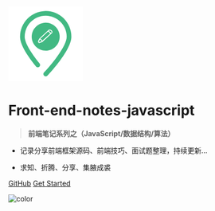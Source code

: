 ![logo](_media/logo.png)

# Front-end-notes-javascript


> **前端笔记系列之（JavaScript/数据结构/算法）**



* 记录分享前端框架源码、前端技巧、面试题整理，持续更新...

* 求知、折腾、分享、集腋成裘

[GitHub](https://github.com/HongqingCao/front-end-notes)
[Get Started](/javascript/js-0.md)


![color](#f0f0f0)

